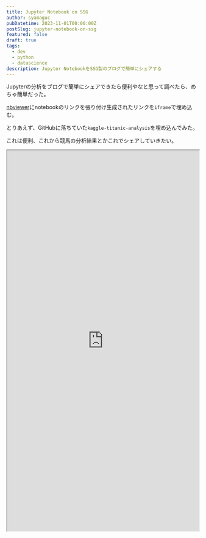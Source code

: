 ```yaml
---
title: Jupyter Notebook on SSG
author: syamaguc
pubDatetime: 2023-11-01T00:00:00Z
postSlug: jupyter-notebook-on-ssg
featured: false
draft: true
tags:
  - dev
  - python
  - datascience
description: Jupyter NotebookをSSG製のブログで簡単にシェアする
---
```


Jupyterの分析をブログで簡単にシェアできたら便利やなと思って調べたら、めちゃ簡単だった。

[nbviewer](https://nbviewer.org/)にnotebookのリンクを張り付け生成されたリンクを`iframe`で埋め込む。

とりあえず、GitHubに落ちていた`kaggle-titanic-analysis`を埋め込んでみた。

これは便利、これから競馬の分析結果とかこれでシェアしていきたい。

<div>
  <iframe src="https://nbviewer.org/github/agconti/kaggle-titanic/blob/master/Titanic.ipynb" width="100%" height="1000px"></iframe>
</div>
